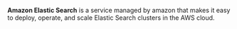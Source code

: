 **Amazon Elastic Search** is a service managed by amazon that makes it easy to deploy, operate, and scale Elastic Search clusters in the AWS cloud. 
